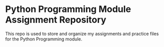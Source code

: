# Python Programming Module Assignment Repository
This repo is used to store and organize my assignments and practice files for the Python Programming module.